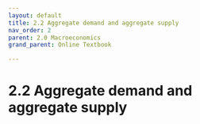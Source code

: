 ```yaml
---
layout: default
title: 2.2 Aggregate demand and aggregate supply
nav_order: 2
parent: 2.0 Macroeconomics
grand_parent: Online Textbook

---
```


# 2.2 Aggregate demand and aggregate supply
